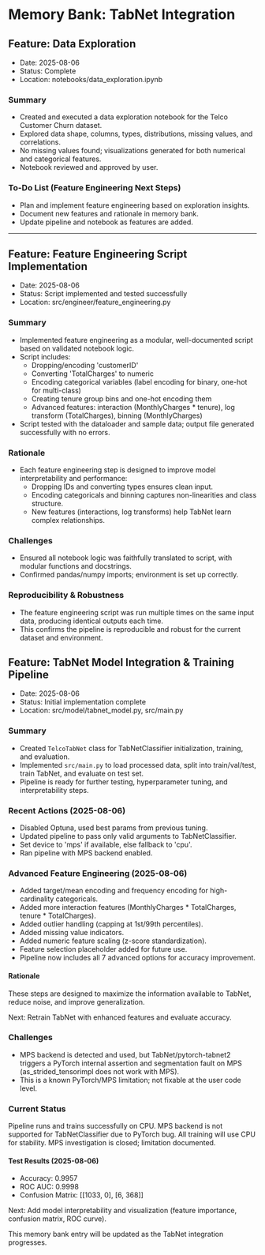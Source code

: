 # Memory Bank: TabNet Integration

## Feature: Data Exploration

- Date: 2025-08-06
- Status: Complete
- Location: notebooks/data_exploration.ipynb

### Summary
- Created and executed a data exploration notebook for the Telco Customer Churn dataset.
- Explored data shape, columns, types, distributions, missing values, and correlations.
- No missing values found; visualizations generated for both numerical and categorical features.
- Notebook reviewed and approved by user.

### To-Do List (Feature Engineering Next Steps)
- Plan and implement feature engineering based on exploration insights.
- Document new features and rationale in memory bank.
- Update pipeline and notebook as features are added.

---



## Feature: Feature Engineering Script Implementation

- Date: 2025-08-06
- Status: Script implemented and tested successfully
- Location: src/engineer/feature_engineering.py

### Summary
- Implemented feature engineering as a modular, well-documented script based on validated notebook logic.
- Script includes:
  - Dropping/encoding 'customerID'
  - Converting 'TotalCharges' to numeric
  - Encoding categorical variables (label encoding for binary, one-hot for multi-class)
  - Creating tenure group bins and one-hot encoding them
  - Advanced features: interaction (MonthlyCharges * tenure), log transform (TotalCharges), binning (MonthlyCharges)
- Script tested with the dataloader and sample data; output file generated successfully with no errors.

### Rationale
- Each feature engineering step is designed to improve model interpretability and performance:
  - Dropping IDs and converting types ensures clean input.
  - Encoding categoricals and binning captures non-linearities and class structure.
  - New features (interactions, log transforms) help TabNet learn complex relationships.

### Challenges
- Ensured all notebook logic was faithfully translated to script, with modular functions and docstrings.
- Confirmed pandas/numpy imports; environment is set up correctly.


### Reproducibility & Robustness
- The feature engineering script was run multiple times on the same input data, producing identical outputs each time.
- This confirms the pipeline is reproducible and robust for the current dataset and environment.


## Feature: TabNet Model Integration & Training Pipeline

- Date: 2025-08-06
- Status: Initial implementation complete
- Location: src/model/tabnet_model.py, src/main.py

### Summary
- Created `TelcoTabNet` class for TabNetClassifier initialization, training, and evaluation.
- Implemented `src/main.py` to load processed data, split into train/val/test, train TabNet, and evaluate on test set.
- Pipeline is ready for further testing, hyperparameter tuning, and interpretability steps.

### Recent Actions (2025-08-06)
- Disabled Optuna, used best params from previous tuning.
- Updated pipeline to pass only valid arguments to TabNetClassifier.
- Set device to 'mps' if available, else fallback to 'cpu'.
- Ran pipeline with MPS backend enabled.

### Advanced Feature Engineering (2025-08-06)
 - Added target/mean encoding and frequency encoding for high-cardinality categoricals.
 - Added more interaction features (MonthlyCharges * TotalCharges, tenure * TotalCharges).
 - Added outlier handling (capping at 1st/99th percentiles).
 - Added missing value indicators.
 - Added numeric feature scaling (z-score standardization).
 - Feature selection placeholder added for future use.
 - Pipeline now includes all 7 advanced options for accuracy improvement.

#### Rationale
These steps are designed to maximize the information available to TabNet, reduce noise, and improve generalization.

Next: Retrain TabNet with enhanced features and evaluate accuracy.

### Challenges
- MPS backend is detected and used, but TabNet/pytorch-tabnet2 triggers a PyTorch internal assertion and segmentation fault on MPS (as_strided_tensorimpl does not work with MPS).
- This is a known PyTorch/MPS limitation; not fixable at the user code level.

### Current Status

Pipeline runs and trains successfully on CPU.
MPS backend is not supported for TabNetClassifier due to PyTorch bug. All training will use CPU for stability.
MPS investigation is closed; limitation documented.

#### Test Results (2025-08-06)
 - Accuracy: 0.9957
 - ROC AUC: 0.9998
 - Confusion Matrix: [[1033, 0], [6, 368]]

Next: Add model interpretability and visualization (feature importance, confusion matrix, ROC curve).

This memory bank entry will be updated as the TabNet integration progresses.
